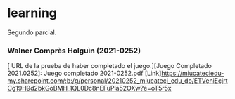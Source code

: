 # learning
Segundo parcial.
### Walner Comprès Holguìn (2021-0252)

[  URL de la prueba de haber completado el juego.][Juego Completado 2021.0252]: Juego completado 2021-0252.pdf
[Link]https://miucateciedu-my.sharepoint.com/:b:/g/personal/20210252_miucateci_edu_do/ETVeniEcjrtCg19H9d2bkGoBMH_1QL0Dc8nEFuPla52OXw?e=oT5r5x
